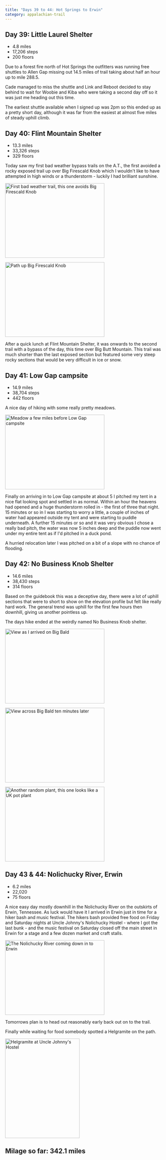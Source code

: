 ```yaml
---
title: "Days 39 to 44: Hot Springs to Erwin"
category: appalachian-trail
---
```


## Day 39: Little Laurel Shelter

- 4.8 miles
- 17,206 steps
- 200 floors 

Due to a forest fire north of Hot Springs the outfitters was running free shuttles to Allen Gap missing out 14.5 miles of trail taking about half an hour up to mile 288.5.

Cade managed to miss the shuttle and Link and Reboot decided to stay behind to wait for Woobie and Kiba who were taking a second day off so it was just me heading out this time.

The earliest shuttle available when I signed up was 2pm so this ended up as a pretty short day, although it was far from the easiest at almost five miles of steady uphill climb.

## Day 40: Flint Mountain Shelter

- 13.3 miles
- 33,326 steps
- 329 floors

Today saw my first bad weather bypass trails on the A.T., the first avoided a rocky exposed trail up over Big Firescald Knob which I wouldn't like to have attempted in high winds or a thunderstorm - luckily I had brilliant sunshine.

<a data-flickr-embed="true"  href="https://www.flickr.com/photos/martinsteel/26722182756/" title="First bad weather trail, this one avoids Big Firescald Knob"><img src="https://farm2.staticflickr.com/1677/26722182756_a1608c21a7_n.jpg" width="320" height="240" alt="First bad weather trail, this one avoids Big Firescald Knob"></a><script async src="//embedr.flickr.com/assets/client-code.js" charset="utf-8"></script>

<a data-flickr-embed="true"  href="https://www.flickr.com/photos/martinsteel/26747676085/" title="Path up Big Firescald Knob"><img src="https://farm2.staticflickr.com/1566/26747676085_4955098005_n.jpg" width="320" height="240" alt="Path up Big Firescald Knob"></a><script async src="//embedr.flickr.com/assets/client-code.js" charset="utf-8"></script>

After a quick lunch at Flint Mountain Shelter, it was onwards to the second trail with a bypass of the day, this time over Big Butt Mountain. This trail was much shorter than the last exposed section but featured some very steep rocky sections that would be very difficult in ice or snow.

## Day 41: Low Gap campsite

- 14.9 miles
- 38,704 steps
- 442 floors

A nice day of hiking with some really pretty meadows.

<a data-flickr-embed="true"  href="https://www.flickr.com/photos/martinsteel/26143802913" title="Meadow a few miles before Low Gap campsite"><img src="https://farm2.staticflickr.com/1699/26143802913_23213bf316_n.jpg" width="320" height="240" alt="Meadow a few miles before Low Gap campsite"></a><script async src="//embedr.flickr.com/assets/client-code.js" charset="utf-8"></script>

Finally on arriving in to Low Gap campsite at about 5 I pitched my tent in a nice flat looking spot and settled in as normal. Within an hour the heavens had opened and a huge thunderstorm rolled in - the first of three that night. 15 minutes or so in I was starting to worry a little, a couple of inches of water had appeared outside my tent and were starting to puddle underneath. A further 15 minutes or so and it was very obvious I chose a really bad pitch, the water was now 5 inches deep and the puddle now went under my entire tent as if I'd pitched in a duck pond.

A hurried relocation later I was pitched on a bit of a slope with no chance of flooding.

## Day 42: No Business Knob Shelter

- 14.6 miles
- 38,430 steps
- 314 floors

Based on the guidebook this was a deceptive day, there were a lot of  uphill sections that were to short to show on the elevation profile but felt like really hard work. The general trend was uphill for the first few hours then downhill, giving us another pointless up.

The days hike ended at the weirdly named No Business Knob shelter.

<a data-flickr-embed="true"  href="https://www.flickr.com/photos/martinsteel/26680856231/in/photostream/" title="View as I arrived on Big Bald"><img src="https://farm2.staticflickr.com/1540/26680856231_9584428e29_n.jpg" width="320" height="240" alt="View as I arrived on Big Bald"></a><script async src="//embedr.flickr.com/assets/client-code.js" charset="utf-8"></script>

<a data-flickr-embed="true"  href="https://www.flickr.com/photos/martinsteel/26474908100/in/photostream/" title="View across Big Bald ten minutes later"><img src="https://farm2.staticflickr.com/1704/26474908100_af34f31ffc_n.jpg" width="320" height="240" alt="View across Big Bald ten minutes later"></a><script async src="//embedr.flickr.com/assets/client-code.js" charset="utf-8"></script>

<a data-flickr-embed="true"  href="https://www.flickr.com/photos/martinsteel/26474916770/in/photostream/" title="Another random plant, this one looks like a UK pot plant"><img src="https://farm2.staticflickr.com/1613/26474916770_2568fef297_n.jpg" width="320" height="240" alt="Another random plant, this one looks like a UK pot plant"></a><script async src="//embedr.flickr.com/assets/client-code.js" charset="utf-8"></script>

## Day 43 & 44: Nolichucky River, Erwin

- 6.2 miles
- 22,020
- 75 floors

A nice easy day mostly downhill in the Nolichucky River on the outskirts of Erwin, Tennessee. As luck would have it I arrived in Erwin just in time for a hiker bash and music festival. The hikers bash provided free food on Friday and Saturday nights at Uncle Johnny's Nolichucky Hostel - where I got the last bunk - and the music festival on Saturday closed off the main street in Erwin for a stage and a few dozen market and craft stalls.

<a data-flickr-embed="true"  href="https://www.flickr.com/photos/martinsteel/26722292206/in/photostream/" title="The Nolichucky River coming down in to Erwin"><img src="https://farm2.staticflickr.com/1665/26722292206_4aa3f6b6c8_n.jpg" width="320" height="240" alt="The Nolichucky River coming down in to Erwin"></a><script async src="//embedr.flickr.com/assets/client-code.js" charset="utf-8"></script>

Tomorrows plan is to head out reasonably early back out on to the trail.

Finally while waiting for food somebody spotted a Helgramite on the path.

<a data-flickr-embed="true"  href="https://www.flickr.com/photos/martinsteel/26654175352/in/photostream/" title="Helgramite at Uncle Johnny&#x27;s Hostel"><img src="https://farm2.staticflickr.com/1650/26654175352_e8024ede74_n.jpg" width="240" height="320" alt="Helgramite at Uncle Johnny&#x27;s Hostel"></a><script async src="//embedr.flickr.com/assets/client-code.js" charset="utf-8"></script>

## Milage so far: 342.1 miles

